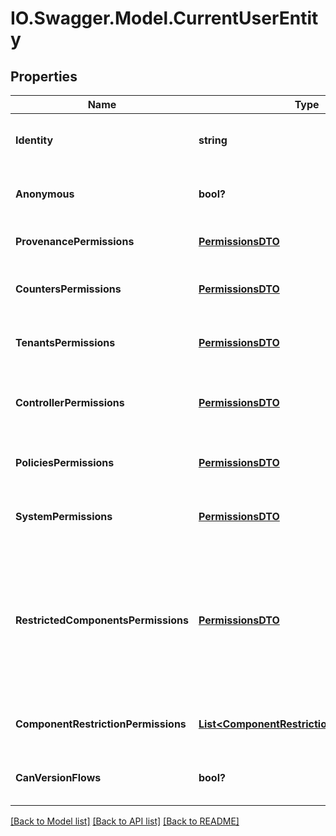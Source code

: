 # IO.Swagger.Model.CurrentUserEntity
## Properties

Name | Type | Description | Notes
------------ | ------------- | ------------- | -------------
**Identity** | **string** | The user identity being serialized. | [optional] 
**Anonymous** | **bool?** | Whether the current user is anonymous. | [optional] 
**ProvenancePermissions** | [**PermissionsDTO**](PermissionsDTO.md) | Permissions for querying provenance. | [optional] 
**CountersPermissions** | [**PermissionsDTO**](PermissionsDTO.md) | Permissions for accessing counters. | [optional] 
**TenantsPermissions** | [**PermissionsDTO**](PermissionsDTO.md) | Permissions for accessing tenants. | [optional] 
**ControllerPermissions** | [**PermissionsDTO**](PermissionsDTO.md) | Permissions for accessing the controller. | [optional] 
**PoliciesPermissions** | [**PermissionsDTO**](PermissionsDTO.md) | Permissions for accessing the policies. | [optional] 
**SystemPermissions** | [**PermissionsDTO**](PermissionsDTO.md) | Permissions for accessing system. | [optional] 
**RestrictedComponentsPermissions** | [**PermissionsDTO**](PermissionsDTO.md) | Permissions for accessing restricted components. Note: the read permission are not used and will always be false. | [optional] 
**ComponentRestrictionPermissions** | [**List&lt;ComponentRestrictionPermissionDTO&gt;**](ComponentRestrictionPermissionDTO.md) | Permissions for specific component restrictions. | [optional] 
**CanVersionFlows** | **bool?** | Whether the current user can version flows. | [optional] 

[[Back to Model list]](../README.md#documentation-for-models) [[Back to API list]](../README.md#documentation-for-api-endpoints) [[Back to README]](../README.md)

